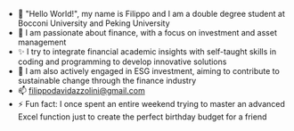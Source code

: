 - 👋 "Hello World!", my name is Filippo and I am a double degree student at Bocconi University and Peking University
- 👀 I am passionate about finance, with a focus on investment and asset management
- ✨ I try to integrate financial academic insights with self-taught skills in coding and programming to develop innovative solutions
- 🌱 I am also actively engaged in ESG investment, aiming to contribute to sustainable change through the finance industry 
- 📫 filippodavidazzolini@gmail.com
- ⚡ Fun fact: I once spent an entire weekend trying to master an advanced Excel function just to create the perfect birthday budget for a friend

<!---
Fazzolini/Fazzolini is a ✨ special ✨ repository because its `README.md` (this file) appears on your GitHub profile.
You can click the Preview link to take a look at your changes.
--->
